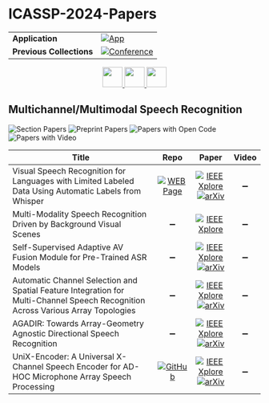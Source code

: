 # ICASSP-2024-Papers

<table>
    <tr>
        <td><strong>Application</strong></td>
        <td>
            <a href="https://huggingface.co/spaces/DmitryRyumin/NewEraAI-Papers" style="float:left;">
                <img src="https://img.shields.io/badge/🤗-NewEraAI--Papers-FFD21F.svg" alt="App" />
            </a>
        </td>
    </tr>
    <tr>
        <td><strong>Previous Collections</strong></td>
        <td>
            <a href="https://github.com/DmitryRyumin/ICASSP-2023-24-Papers/blob/main/README_2023.md">
                <img src="http://img.shields.io/badge/ICASSP-2023-0073AE.svg" alt="Conference">
            </a>
        </td>
    </tr>
</table>

<div align="center">
    <a href="https://github.com/DmitryRyumin/ICASSP-2023-24-Papers/blob/main/sections/2024/main/MLSP-L6.md">
        <img src="https://cdn.jsdelivr.net/gh/DmitryRyumin/NewEraAI-Papers@main/images/left.svg" width="40" alt="" />
    </a>
    <a href="https://github.com/DmitryRyumin/ICASSP-2023-24-Papers/">
        <img src="https://cdn.jsdelivr.net/gh/DmitryRyumin/NewEraAI-Papers@main/images/home.svg" width="40" alt="" />
    </a>
    <a href="https://github.com/DmitryRyumin/ICASSP-2023-24-Papers/blob/main/sections/2024/main/SLP-L9.md">
        <img src="https://cdn.jsdelivr.net/gh/DmitryRyumin/NewEraAI-Papers@main/images/right.svg" width="40" alt="" />
    </a>
</div>

## Multichannel/Multimodal Speech Recognition

![Section Papers](https://img.shields.io/badge/Section%20Papers-6-42BA16) ![Preprint Papers](https://img.shields.io/badge/Preprint%20Papers-5-b31b1b) ![Papers with Open Code](https://img.shields.io/badge/Papers%20with%20Open%20Code-1-1D7FBF) ![Papers with Video](https://img.shields.io/badge/Papers%20with%20Video-0-FF0000)

| **Title** | **Repo** | **Paper** | **Video** |
|-----------|:--------:|:---------:|:---------:|
| Visual Speech Recognition for Languages with Limited Labeled Data Using Automatic Labels from Whisper | [![WEB Page](https://img.shields.io/badge/WEB-Page-159957.svg)](bit.ly/3Lajr6w) | [![IEEE Xplore](https://img.shields.io/badge/IEEE-10446720-E4A42C.svg)](https://ieeexplore.ieee.org/document/10446720) <br /> [![arXiv](https://img.shields.io/badge/arXiv-2309.08535-b31b1b.svg)](https://arxiv.org/abs/2309.08535) | :heavy_minus_sign: |
| Multi-Modality Speech Recognition Driven by Background Visual Scenes | :heavy_minus_sign: | [![IEEE Xplore](https://img.shields.io/badge/IEEE-10446142-E4A42C.svg)](https://ieeexplore.ieee.org/document/10446142) | :heavy_minus_sign: |
| Self-Supervised Adaptive AV Fusion Module for Pre-Trained ASR Models | :heavy_minus_sign: | [![IEEE Xplore](https://img.shields.io/badge/IEEE-10448047-E4A42C.svg)](https://ieeexplore.ieee.org/document/10448047) <br /> [![arXiv](https://img.shields.io/badge/arXiv-2312.13873-b31b1b.svg)](https://arxiv.org/abs/2312.13873) | :heavy_minus_sign: |
| Automatic Channel Selection and Spatial Feature Integration for Multi-Channel Speech Recognition Across Various Array Topologies | :heavy_minus_sign: | [![IEEE Xplore](https://img.shields.io/badge/IEEE-10447563-E4A42C.svg)](https://ieeexplore.ieee.org/document/10447563) <br /> [![arXiv](https://img.shields.io/badge/arXiv-2312.09746-b31b1b.svg)](https://arxiv.org/abs/2312.09746) | :heavy_minus_sign: |
| AGADIR: Towards Array-Geometry Agnostic Directional Speech Recognition | :heavy_minus_sign: | [![IEEE Xplore](https://img.shields.io/badge/IEEE-10447278-E4A42C.svg)](https://ieeexplore.ieee.org/document/10447278) <br /> [![arXiv](https://img.shields.io/badge/arXiv-2401.10411-b31b1b.svg)](https://arxiv.org/abs/2401.10411) | :heavy_minus_sign: |
| UniX-Encoder: A Universal X-Channel Speech Encoder for AD-HOC Microphone Array Speech Processing | [![GitHub](https://img.shields.io/github/stars/HuangZiliAndy/Unix-Enc?style=flat)](https://github.com/HuangZiliAndy/Unix-Enc) | [![IEEE Xplore](https://img.shields.io/badge/IEEE-10448072-E4A42C.svg)](https://ieeexplore.ieee.org/document/10448072) <br /> [![arXiv](https://img.shields.io/badge/arXiv-2310.16367-b31b1b.svg)](https://arxiv.org/abs/2310.16367) | :heavy_minus_sign: |